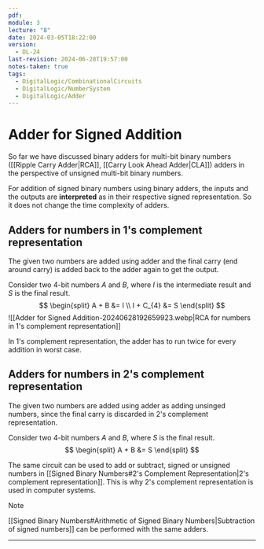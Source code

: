 ```yaml
---
pdf: 
module: 3
lecture: "8"
date: 2024-03-05T18:22:00
version:
  - DL-24
last-revision: 2024-06-28T19:57:00
notes-taken: true
tags:
  - DigitalLogic/CombinationalCircuits
  - DigitalLogic/NumberSystem
  - DigitalLogic/Adder
---
```

# Adder for Signed Addition

So far we have discussed binary adders for multi-bit binary numbers ([[Ripple Carry Adder|RCA]], [[Carry Look Ahead Adder|CLA]]) adders in the perspective of unsigned multi-bit binary numbers.

For addition of signed binary numbers using binary adders, the inputs and the outputs are **interpreted** as in their respective signed representation. So it does not change the time complexity of adders.

## Adders for numbers in 1's complement representation

The given two numbers are added using adder and the final carry (end around carry) is added back to the adder again to get the output.

Consider two 4-bit numbers $A$ and $B$, where $I$ is the intermediate result and $S$ is the final result.
$$
\begin{split}
A + B &= I \\
I + C_{4} &= S
\end{split}
$$
![[Adder for Signed Addition-20240628192659923.webp|RCA for numbers in 1's complement representation]]

In 1's complement representation, the adder has to run twice for every addition in worst case.

## Adders for numbers in 2's complement representation

The given two numbers are added using adder as adding unsinged numbers, since the final carry is discarded in 2's complement representation.

Consider two 4-bit numbers $A$ and $B$, where $S$ is the final result.
$$
\begin{split}
A + B &= S
\end{split}
$$

The same circuit can be used to add or subtract, signed or unsigned numbers in [[Signed Binary Numbers#2's Complement Representation|2's complement representation]]. This is why 2's complement representation is used in computer systems.

> [!NOTE] 
> [[Signed Binary Numbers#Arithmetic of Signed Binary Numbers|Subtraction of signed numbers]] can be performed with the same adders.

---
